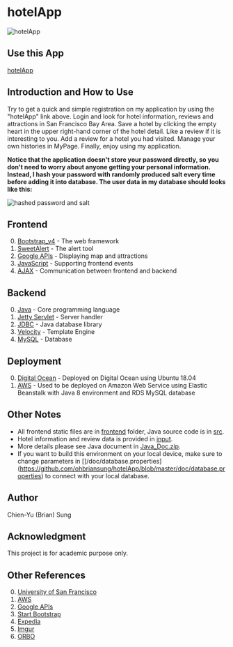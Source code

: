 # hotelApp

![hotelApp](https://i.imgur.com/BhSRHEz.jpg)

## Use this App

[hotelApp](http://206.189.215.73:5000/index)

## Introduction and How to Use

Try to get a quick and simple registration on my application by using the "hotelApp" link above. Login and look for hotel information, reviews and attractions in San Francisco Bay Area. Save a hotel by clicking the empty heart in the upper right-hand corner of the hotel detail. Like a review if it is interesting to you. Add a review for a hotel you had visited. Manage your own histories in MyPage. Finally, enjoy using my application.

**Notice that the application doesn't store your password directly, so you don't need to worry about anyone getting your personal information. Instead, I hash your password with randomly produced salt every time before adding it into database. The user data in my database should looks like this:**

![hashed password and salt](https://i.imgur.com/DcqZwXG.png)

## Frontend

0. [Bootstrap_v4](https://getbootstrap.com/) - The web framework
1. [SweetAlert](https://lipis.github.io/bootstrap-sweetalert/) - The alert tool
1. [Google APIs](https://developers.google.com/maps/) - Displaying map and attractions
1. [JavaScript](https://www.javascript.com/) - Supporting frontend events
1. [AJAX](https://www.w3schools.com/xml/ajax_intro.asp) - Communication between frontend and backend

## Backend

0. [Java](https://www.oracle.com/java/index.html) - Core programming language
1. [Jetty Servlet](http://www.eclipse.org/jetty/) - Server handler
1. [JDBC](http://www.oracle.com/technetwork/java/javase/jdbc/index.html) - Java database library
1. [Velocity](http://velocity.apache.org/) - Template Engine
1. [MySQL](https://www.mysql.com/) - Database

## Deployment

0. [Digital Ocean](https://www.digitalocean.com) - Deployed on Digital Ocean using Ubuntu 18.04
1. [AWS](https://aws.amazon.com/) - Used to be deployed on Amazon Web Service using Elastic Beanstalk with Java 8 environment and RDS MySQL database

## Other Notes

* All frontend static files are in [frontend](https://github.com/ohbriansung/hotelApp/tree/master/frontend) folder, Java source code is in [src](https://github.com/ohbriansung/hotelApp/tree/master/src).
* Hotel information and review data is provided in [input](https://github.com/ohbriansung/hotelApp/tree/master/input).
* More details please see Java document in [Java_Doc.zip](https://github.com/ohbriansung/hotelApp/blob/master/Java_Doc.zip?raw=true).
* If you want to build this environment on your local device, make sure to change parameters in []/doc/database.properties](https://github.com/ohbriansung/hotelApp/blob/master/doc/database.properties) to connect with your local database.

## Author

Chien-Yu (Brian) Sung

## Acknowledgment

This project is for academic purpose only.

## Other References
0. [University of San Francisco](https://www.usfca.edu/)
1. [AWS](https://aws.amazon.com/)
1. [Google APIs](https://developers.google.com/maps/)
1. [Start Bootstrap](https://startbootstrap.com/)
1. [Expedia](https://www.expedia.com/Activities)
1. [Imgur](https://imgur.com/)
1. [ORBO](https://imgur.com/gallery/zthrchM)
